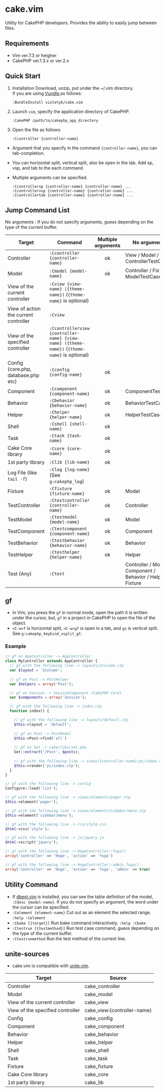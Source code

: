 # cake.vim
Utility for CakePHP developers. Provides the ability to easily jump between files.

## Requirements
- Vim ver.7.3 or heigher
- CakePHP ver.1.3.x or ver.2.x

## Quick Start
1. Installation
Download, unzip, put under the ~/.vim directory.  
If you are using [Vundle](http://github.com/gmarik/vundle),as follows:

     ```vim
     :BundleInstall violetyk/cake.vim
     ```
2. Launch `vim`, specify the application directory of CakePHP.

     ```vim
     :CakePHP /path/to/cakephp_app_directory
     ```

3. Open the file as follows:

     ```vim
     :Ccontroller {controller-name}
     ```

- Argument that you specify in the command `{controller-name}`, you can tab-completion.
- You can horizontal split, vertical split, also be open in the tab. Add sp, vsp, and tab to the each command.
- Multiple arguments can be specified.

     ```vim
     :Ccontrollersp {controller-name} {controller-name} ...
     :Ccontrollervsp {controller-name} {controller-name} ...
     :Ccontrollertab {controller-name} {controller-name} ...
     ```

## Jump Command List
No arguments : If you do not specify arguments, guess depending on the type of the current buffer.

| Target | Command | Multiple arguments | No arguments |
| --- | --- | :---: | --- |
| Controller|`:Ccontroller {controller-name}`| ok | View / Model / ControllerTestCase |
| Model|`:Cmodel {model-name}`| ok | Controller / Fixture / ModelTestCase |
| View of the current controller|`:Cview {view-name} ({theme-name})`  (`{theme-name}` is optional)| ||
| View of action the current controller|`:Cview`|  ||
| View of the specified controller|`:Ccontrollerview {controller-name} {view-name} ({theme-name})`  (`{theme-name}` is optional)||
| Config (core.php, database.php etc)|`:Cconfig {config-name}` | ok | |
| Component |`:Ccomponent {component-name}` | ok | ComponentTestCase |
| Behavior |`:Cbehavior {behavior-name}` | ok | BehaviorTestCase |
| Helper |`:Chelper {helper-name}` | ok | HelperTestCase |
| Shell |`:Cshell {shell-name}` | ok ||
| Task |`:Ctask {task-name}` | ok ||
| Cake Core library |`:Ccore {core-name}` | ok ||
| 1st party library |`:Clib {lib-name}` | ok ||
| Log File (like `tail -f`)|`:Clog {log-name}`  (See `g:cakephp_log`)|||
| Fixture |`:Cfixture {fixture-name}` | ok | Model|
| TestController |`:Ctestcontroller {controller-name}`| ok | Controller |
| TestModel |`:Ctestmodel {model-name}`| ok | Model |
| TestComponent |`:Ctestcomponent {component-name}`| ok | Component |
| TestBehavior |`:Ctestbehavior {behavior-name}`| ok | Behavior |
| TestHelper |`:Ctesthelper {helper-name}`| ok | Helper |
| Test (Any) |`:Ctest`|  | Controller / Model / Component / Behavior / Helper / Fixture |

## gf
- In Vim, you press the `gf` in normal mode, open the path it is written under the cursor, but, `gf` in a project in CakePHP to open the file of the object.
- `<C-w>f` is horizontal split, `<C-w>gf` is open in a tab, and `gs` is vertical split. See `g:cakephp_keybind_vsplit_gf`.

### Example

```php
// gf on AppController -> AppController
class MyController extends AppController {
  // gf with the following line -> layouts/2column.ctp
  var $layout = '2column';
  
  // gf on Post -> PostHelper
  var $helpers = array('Post');

  // gf on Session -> SessionComponent (CakePHP Core)
  var $components = array('Session');

  // gf with the following line -> index.ctp
  function index() {

    // gf with the following line -> layouts/default.ctp
    $this->layout = 'default';
    
    // gf on Post -> PostModel
    $this->Post->find('all')
    
    // gf on Set -> cake/libs/set.php
    Set::extract('/Post', $posts);
    
    // gf with the following line -> views/{controller-name}/pc/index.ctp
    $this->render('pc/index.ctp');
  }
}

// gf with the following line -> config
Configure::load('list');

// gf with the following line -> views/elements/pager.ctp
$this->element('pager');

// gf with the following line -> views/elements/sidebar/menu.ctp
$this->element('sidebar/menu');

// gf with the following line -> css/style.css
$html->css('style');

// gf with the following line -> js/jquery.js
$html->script('jquery');

// gf with the following line -> HogeController::fuga()
array('controller' => 'Hoge', 'action' => 'fuga')

// gf with the following line -> HogeController::admin_fuga()
array('controller' => 'Hoge', 'action' => 'fuga', 'admin' => true)

```

## Utility Command
- If [dbext.vim](http://www.vim.org/scripts/script.php?script_id=356) is installed, you can see the table definition of the model, `:Cdesc {model-name}`. If you do not specify an argument, the word under the cursor can be specified.
- `:Celement {element-name}` Cut out as an element the selected range. `:help :Celement`
- `:Cbake [{target}]` Run bake command interactively. `:help :Cbake`
- `:Ctestrun [{testmethod}]` Run test case command, guess depending on the type of the current buffer.
- `:Ctestrunmethod` Run the test method of the current line.

## unite-sources
- cake.vim is compatible with [unite.vim](https://github.com/Shougo/unite.vim).

| Target | Source |
| --- | --- |
|Controller|cake_controller|
|Model|cake_model
|View of the current controller|cake_view|
|View of the specified controller|cake_view:{controller-name}|
|Config|cake_config|
|Component|cake_component|
|Behavior|cake_behavior|
|Helper|cake_helper|
|Shell|cake_shell|
|Task|cake_task|
|Fixture|cake_fixture|
|Cake Core library |cake_core|
|1st party library |cake_lib|
